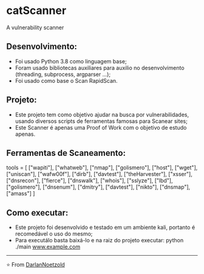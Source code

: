 # catScanner
 A vulnerability scanner

## Desenvolvimento:
* Foi usado Python 3.8 como linguagem base;
* Foram usado bibliotecas auxiliares para auxilio no desenvolvimento (threading, subprocess, argparser ...);
* Foi usado como base o Scan RapidScan.

## Projeto:
* Este projeto tem como objetivo ajudar na busca por vulnerabilidades, usando diversos scripts de ferramentas famosas para Scanear sites;
* Este Scanner é apenas uma Proof of Work com o objetivo de estudo apenas.

## Ferramentas de Scaneamento:
tools = [
    ["wapiti"], ["whatweb"], ["nmap"], ["golismero"], ["host"], ["wget"], ["uniscan"], ["wafw00f"], ["dirb"],
    ["davtest"], ["theHarvester"], ["xsser"], ["dnsrecon"], ["fierce"], ["dnswalk"], ["whois"], ["sslyze"], ["lbd"],
    ["golismero"], ["dnsenum"], ["dmitry"], ["davtest"], ["nikto"], ["dnsmap"], ["amass"]
]

## Como executar:
* Este projeto foi desenvolvido e testado em um ambiente kali, portanto é recomedável o uso do mesmo;
* Para executálo basta baixá-lo e na raiz do projeto executar: python ./main www.example.com

---

⭐️ From [DarlanNoetzold](https://github.com/DarlanNoetzold)

